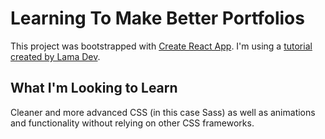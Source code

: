# Learning To Make Better Portfolios

This project was bootstrapped with [Create React App](https://github.com/facebook/create-react-app).
I'm using a [tutorial created by Lama Dev](https://www.youtube.com/watch?v=7WwtzsSHdpI).

## What I'm Looking to Learn

Cleaner and more advanced CSS (in this case Sass) as well as animations and functionality without relying on other CSS frameworks.
